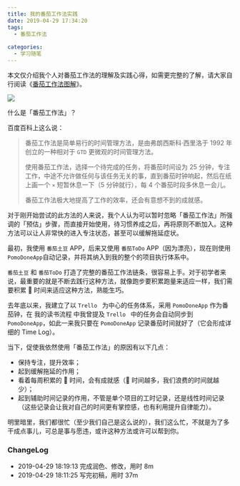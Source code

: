 ```yaml
---
title: 我的番茄工作法实践
date: 2019-04-29 17:34:20
tags:
  - 番茄工作法
  
categories:
  - 学习随笔
---
```



<!--more-->

本文仅介绍我个人对番茄工作法的理解及实践心得，如需更完整的了解，请大家自行阅读《[番茄工作法图解](https://book.douban.com/subject/5916234/)》。

![](https://upload-images.jianshu.io/upload_images/1177386-73059faedbf712d0.jpg?imageMogr2/auto-orient/)

什么是「番茄工作法」？

百度百科上这么说：

> 番茄工作法是简单易行的时间管理方法，是由弗朗西斯科·西里洛于 1992 年创立的一种相对于 `GTD` 更微观的时间管理方法。
>
> 使用番茄工作法，选择一个待完成的任务，将番茄时间设为 25 分钟，专注工作，中途不允许做任何与该任务无关的事，直到番茄时钟响起，然后在纸上画一个 `×` 短暂休息一下（5 分钟就行），每 4 个番茄时段多休息一会儿。
>
> 番茄工作法极大地提高了工作的效率，还会有意想不到的成就感。

对于刚开始尝试的此方法的人来说，我个人认为可以暂时忽略「番茄工作法」所强调的「预估」步骤，而直接开始使用，待习惯养成之后，再将原则不断加入。这种方法可以让人非常快的进入专注状态，甚至可以缓解拖延症状。

最初，我使用 `番茄土豆` APP，后来又使用 `番茄ToDo` APP（因为漂亮），现在则使用`PomoDoneApp`自动记录，并将其纳入到我的整个的项目执行体系中。

`番茄土豆`  和 `番茄ToDo` 打造了完整的番茄工作法链条，很容易上手。对于初学者来说，最重要的就是不断去践行这种方法，就像跑步要积累跑量来适应一样，我们需要积累 🍅 时间来适应这种方法，熟能生巧。

去年底以来，我建立了以 `Trello ` 为中心的任务体系，采用 `PomoDoneApp` 作为番茄钟，在    我的读书流程    中我曾提及 `Trello ` 中的任务会自动同步到 `PomoDoneApp`，如此一来我只要在 `PomoDoneApp` 记录番茄时间就好了（它会形成详细的 Time Log）。

当下，促使我依然使用「番茄工作法」的原因有以下几点：

- 保持专注，提升效率；
- 起到缓解拖延的作用；
- 看着每周积累的 🍅 时间，会有成就感（🍅 时间越多，我们浪费的时间就越少）；
- 起到辅助时间记录的作用，不管是单个项目的工时记录，还是线性时间记录（这些记录会让我对自己的时间更有掌控感，也有利用提升自律能力）。

明里暗里，我们都很忙（至少我们自己是这么说的），我们这么忙，不就是为了多干成点事儿，可总是事与愿违，或许这种方法或许可以帮到你。

### ChangeLog


- 2019-04-29 18:19:13 完成润色、修改，用时 8m
- 2019-04-29 18:11:25 写完初稿，用时 37m